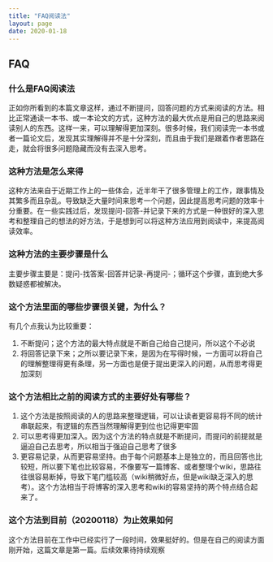 ```yaml
---
title: "FAQ阅读法"
layout: page
date: 2020-01-18
---
```



## FAQ

### 什么是FAQ阅读法
正如你所看到的本篇文章这样，通过不断提问，回答问题的方式来阅读的方法。相比正常通读一本书、或一本论文的方式，这种方法的最大优点是用自己的思路来阅读别人的东西。这样一来，可以理解得更加深刻。很多时候，我们阅读完一本书或者一篇论文后，发现其实理解得并不是十分深刻，而且由于我们是跟着作者思路在走，就会将很多问题隐藏而没有去深入思考。

### 这种方法是怎么来得
这种方法来自于近期工作上的一些体会，近半年干了很多管理上的工作，跟事情及其繁多而且杂乱。导致缺乏大量时间来思考一个问题，因此提高思考问题的效率十分重要。在一些实践过后，发现提问-回答-并记录下来的方式是一种很好的深入思考和整理自己的想法的好方法，于是想到可以将这种方法应用到阅读中，来提高阅读效率。

### 这种方法的主要步骤是什么
主要步骤主要是：提问-找答案-回答并记录-再提问-；循环这个步骤，直到绝大多数疑惑都被解决。

### 这个方法里面的哪些步骤很关键，为什么？
有几个点我认为比较重要：
1. 不断提问；这个方法的最大特点就是不断自己给自己提问，所以这个不必说
2. 将回答记录下来；之所以要记录下来，是因为在写得时候，一方面可以将自己的理解整理得更有条理，另一方面也是便于提出更深入的问题，从而思考得更加深刻

### 这个方法相比之前的阅读方式的主要好处有哪些？
1. 这个方法是按照阅读的人的思路来整理逻辑，可以让读者更容易将不同的统计串联起来，有逻辑的东西当然理解得更到位也记得更牢固
2. 可以思考得更加深入。因为这个方法的特点就是不断提问，而提问的前提就是逼迫自己去思考，所以相当于强迫自己思考了很多
3. 更容易记录，从而更容易坚持。由于每个问题基本上是独立的，而且回答也比较短，所以要下笔也比较容易，不像要写一篇博客、或者整理个wiki，思路往往很容易断掉，导致下笔门槛较高（wiki稍微好点，但是wiki缺乏深入的思考）。这个方法相当于将博客的深入思考和wiki的容易坚持的两个特点结合起来了。

### 这个方法到目前（20200118）为止效果如何
这个方法目前在工作中已经实行了一段时间，效果挺好的。但是在自己的阅读方面刚开始，这篇文章是第一篇。后续效果待持续观察
